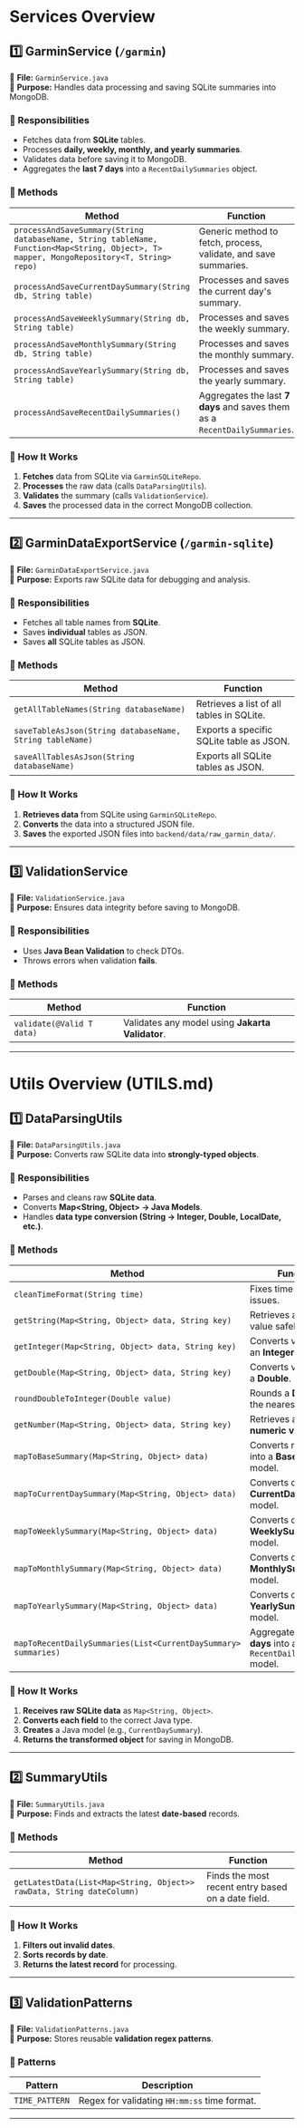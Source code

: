 # Services Overview

## **1️⃣ GarminService** (`/garmin`)
📂 **File:** `GarminService.java`  
🔹 **Purpose:** Handles data processing and saving SQLite summaries into MongoDB.

### **📌 Responsibilities**
- Fetches data from **SQLite** tables.
- Processes **daily, weekly, monthly, and yearly summaries**.
- Validates data before saving it to MongoDB.
- Aggregates the **last 7 days** into a `RecentDailySummaries` object.

### **📌 Methods**
| **Method** | **Function** |
|-----------|-------------|
| `processAndSaveSummary(String databaseName, String tableName, Function<Map<String, Object>, T> mapper, MongoRepository<T, String> repo)` | Generic method to fetch, process, validate, and save summaries. |
| `processAndSaveCurrentDaySummary(String db, String table)` | Processes and saves the current day's summary. |
| `processAndSaveWeeklySummary(String db, String table)` | Processes and saves the weekly summary. |
| `processAndSaveMonthlySummary(String db, String table)` | Processes and saves the monthly summary. |
| `processAndSaveYearlySummary(String db, String table)` | Processes and saves the yearly summary. |
| `processAndSaveRecentDailySummaries()` | Aggregates the last **7 days** and saves them as a `RecentDailySummaries`. |

### **📌 How It Works**
1. **Fetches** data from SQLite via `GarminSQLiteRepo`.
2. **Processes** the raw data (calls `DataParsingUtils`).
3. **Validates** the summary (calls `ValidationService`).
4. **Saves** the processed data in the correct MongoDB collection.

---

## **2️⃣ GarminDataExportService** (`/garmin-sqlite`)
📂 **File:** `GarminDataExportService.java`  
🔹 **Purpose:** Exports raw SQLite data for debugging and analysis.

### **📌 Responsibilities**
- Fetches all table names from **SQLite**.
- Saves **individual** tables as JSON.
- Saves **all** SQLite tables as JSON.

### **📌 Methods**
| **Method** | **Function** |
|-----------|-------------|
| `getAllTableNames(String databaseName)` | Retrieves a list of all tables in SQLite. |
| `saveTableAsJson(String databaseName, String tableName)` | Exports a specific SQLite table as JSON. |
| `saveAllTablesAsJson(String databaseName)` | Exports all SQLite tables as JSON. |

### **📌 How It Works**
1. **Retrieves data** from SQLite using `GarminSQLiteRepo`.
2. **Converts** the data into a structured JSON file.
3. **Saves** the exported JSON files into `backend/data/raw_garmin_data/`.

---

## **3️⃣ ValidationService**
📂 **File:** `ValidationService.java`  
🔹 **Purpose:** Ensures data integrity before saving to MongoDB.

### **📌 Responsibilities**
- Uses **Java Bean Validation** to check DTOs.
- Throws errors when validation **fails**.

### **📌 Methods**
| **Method** | **Function** |
|-----------|-------------|
| `validate(@Valid T data)` | Validates any model using **Jakarta Validator**. |

---

# **Utils Overview (UTILS.md)**

## **1️⃣ DataParsingUtils**
📂 **File:** `DataParsingUtils.java`  
🔹 **Purpose:** Converts raw SQLite data into **strongly-typed objects**.

### **📌 Responsibilities**
- Parses and cleans raw **SQLite data**.
- Converts **Map<String, Object> → Java Models**.
- Handles **data type conversion (String → Integer, Double, LocalDate, etc.)**.

### **📌 Methods**
| **Method** | **Function** |
|-----------|-------------|
| `cleanTimeFormat(String time)` | Fixes time formatting issues. |
| `getString(Map<String, Object> data, String key)` | Retrieves a **String** value safely. |
| `getInteger(Map<String, Object> data, String key)` | Converts values into an **Integer**. |
| `getDouble(Map<String, Object> data, String key)` | Converts values into a **Double**. |
| `roundDoubleToInteger(Double value)` | Rounds a **Double** to the nearest Integer. |
| `getNumber(Map<String, Object> data, String key)` | Retrieves any **numeric value** safely. |
| `mapToBaseSummary(Map<String, Object> data)` | Converts raw data into a **BaseSummary** model. |
| `mapToCurrentDaySummary(Map<String, Object> data)` | Converts data to a **CurrentDaySummary** model. |
| `mapToWeeklySummary(Map<String, Object> data)` | Converts data to a **WeeklySummary** model. |
| `mapToMonthlySummary(Map<String, Object> data)` | Converts data to a **MonthlySummary** model. |
| `mapToYearlySummary(Map<String, Object> data)` | Converts data to a **YearlySummary** model. |
| `mapToRecentDailySummaries(List<CurrentDaySummary> summaries)` | Aggregates **last 7 days** into a `RecentDailySummaries` model. |

### **📌 How It Works**
1. **Receives raw SQLite data** as `Map<String, Object>`.
2. **Converts each field** to the correct Java type.
3. **Creates** a Java model (e.g., `CurrentDaySummary`).
4. **Returns the transformed object** for saving in MongoDB.

---

## **2️⃣ SummaryUtils**
📂 **File:** `SummaryUtils.java`  
🔹 **Purpose:** Finds and extracts the latest **date-based** records.

### **📌 Methods**
| **Method** | **Function** |
|-----------|-------------|
| `getLatestData(List<Map<String, Object>> rawData, String dateColumn)` | Finds the most recent entry based on a date field. |

### **📌 How It Works**
1. **Filters out invalid dates**.
2. **Sorts records by date**.
3. **Returns the latest record** for processing.

---

## **3️⃣ ValidationPatterns**
📂 **File:** `ValidationPatterns.java`  
🔹 **Purpose:** Stores reusable **validation regex patterns**.

### **📌 Patterns**
| **Pattern** | **Description** |
|------------|---------------|
| `TIME_PATTERN` | Regex for validating `HH:mm:ss` time format. |

---
